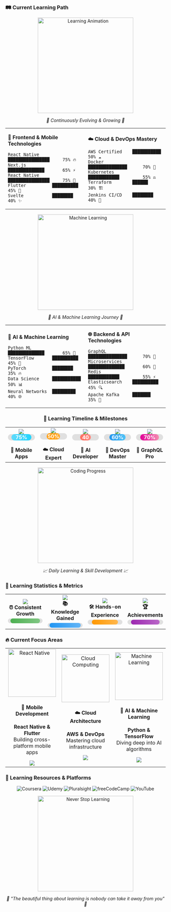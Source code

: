 ### 🛤️ Current Learning Path

<div align="center">
  <img src="https://media.giphy.com/media/L1R1tvI9svkIWwpVYr/giphy.gif" width="300" alt="Learning Animation"/>
  <p><em>🚀 Continuously Evolving & Growing 🚀</em></p>
</div>

<table align="center">
<tr>
<td width="50%">

**🌟 Frontend & Mobile Technologies**
```text
React Native     ████████████████     75% 🔥
Next.js          ██████████████       65% ⚡
React Native     ████████████████     75% 📱
Flutter          ██████████           45% 🎯
Svelte           ████████             40% ✨
```

</td>
<td width="50%">

**☁️ Cloud & DevOps Mastery**
```text
AWS Certified    ███████████          50% ☁️
Docker           ███████████████      70% 🐳
Kubernetes       ████████████         55% ⚖️
Terraform        ██████               30% 🏗️
Jenkins CI/CD    ████████             40% 🔄
```

</td>
</tr>
</table>

<div align="center">
  <img src="https://media.giphy.com/media/3oKIPnAiaMCws8nOsE/giphy.gif" width="300" alt="Machine Learning"/>
  <p><em>🤖 AI & Machine Learning Journey 🤖</em></p>
</div>

<table align="center">
<tr>
<td width="50%">

**🧠 AI & Machine Learning**
```text
Python ML        ██████████████       65% 🐍
TensorFlow       ██████████           45% 🧠
PyTorch          ████████             35% 🔥
Data Science     ███████████          50% 📊
Neural Networks  █████████            40% 🌐
```

</td>
<td width="50%">

**🌐 Backend & API Technologies**
```text
GraphQL          ███████████████      70% 🚀
Microservices    ██████████████       60% 🔧
Redis            ████████████         55% ⚡
Elasticsearch    ██████████           45% 🔍
Apache Kafka     ███████              35% 📨
```

</td>
</tr>
</table>

<div align="center">

### 📅 Learning Timeline & Milestones

<table>
<tr>
<td align="center" width="20%">
<img src="https://img.shields.io/badge/Q3%202025-React%20Native-61DAFB?style=for-the-badge&logo=react&logoColor=black"/>
<br/>
<div style="width: 100%; background-color: #e0e0e0; border-radius: 10px; overflow: hidden;">
  <div style="width: 75%; height: 20px; background: linear-gradient(90deg, #61DAFB, #21D4FD); border-radius: 10px; text-align: center; line-height: 20px; color: white; font-weight: bold;">75%</div>
</div>
<br/><strong>📱 Mobile Apps</strong>
</td>
<td align="center" width="20%">
<img src="https://img.shields.io/badge/Q4%202025-AWS%20Certified-FF9900?style=for-the-badge&logo=amazon-aws&logoColor=white"/>
<br/>
<div style="width: 100%; background-color: #e0e0e0; border-radius: 10px; overflow: hidden;">
  <div style="width: 50%; height: 20px; background: linear-gradient(90deg, #FF9900, #FFAD33); border-radius: 10px; text-align: center; line-height: 20px; color: white; font-weight: bold;">50%</div>
</div>
<br/><strong>☁️ Cloud Expert</strong>
</td>
<td align="center" width="20%">
<img src="https://img.shields.io/badge/Q1%202026-ML%20Engineer-FF6F61?style=for-the-badge&logo=python&logoColor=white"/>
<br/>
<div style="width: 100%; background-color: #e0e0e0; border-radius: 10px; overflow: hidden;">
  <div style="width: 40%; height: 20px; background: linear-gradient(90deg, #FF6F61, #FF8A80); border-radius: 10px; text-align: center; line-height: 20px; color: white; font-weight: bold;">40%</div>
</div>
<br/><strong>🤖 AI Developer</strong>
</td>
<td align="center" width="20%">
<img src="https://img.shields.io/badge/Q2%202026-DevOps%20Pro-2496ED?style=for-the-badge&logo=docker&logoColor=white"/>
<br/>
<div style="width: 100%; background-color: #e0e0e0; border-radius: 10px; overflow: hidden;">
  <div style="width: 60%; height: 20px; background: linear-gradient(90deg, #2496ED, #4FC3F7); border-radius: 10px; text-align: center; line-height: 20px; color: white; font-weight: bold;">60%</div>
</div>
<br/><strong>🚀 DevOps Master</strong>
</td>
<td align="center" width="20%">
<img src="https://img.shields.io/badge/Q3%202026-Full%20Stack-E10098?style=for-the-badge&logo=graphql&logoColor=white"/>
<br/>
<div style="width: 100%; background-color: #e0e0e0; border-radius: 10px; overflow: hidden;">
  <div style="width: 70%; height: 20px; background: linear-gradient(90deg, #E10098, #F48FB1); border-radius: 10px; text-align: center; line-height: 20px; color: white; font-weight: bold;">70%</div>
</div>
<br/><strong>🌟 GraphQL Pro</strong>
</td>
</tr>
</table>

</div>

<div align="center">
  <img src="https://media.giphy.com/media/QTfX9Ejfra3ZmNxh6B/giphy.gif" width="300" alt="Coding Progress"/>
  <p><em>📈 Daily Learning & Skill Development 📈</em></p>
</div>

### 🎯 Learning Statistics & Metrics

<div align="center">
<table>
<tr>
<td align="center" width="25%">
<img src="https://img.shields.io/badge/Daily%20Learning-2%20hours-brightgreen?style=for-the-badge&logo=clockify&logoColor=white"/>
<br/><strong>⏰ Consistent Growth</strong>
<br/>
<div style="width: 100%; background-color: #e0e0e0; border-radius: 15px; overflow: hidden; margin-top: 5px;">
  <div style="width: 85%; height: 15px; background: linear-gradient(90deg, #4CAF50, #81C784); border-radius: 15px;"></div>
</div>
</td>
<td align="center" width="25%">
<img src="https://img.shields.io/badge/Courses%20Completed-12+-blue?style=for-the-badge&logo=udemy&logoColor=white"/>
<br/><strong>📚 Knowledge Gained</strong>
<br/>
<div style="width: 100%; background-color: #e0e0e0; border-radius: 15px; overflow: hidden; margin-top: 5px;">
  <div style="width: 90%; height: 15px; background: linear-gradient(90deg, #2196F3, #64B5F6); border-radius: 15px;"></div>
</div>
</td>
<td align="center" width="25%">
<img src="https://img.shields.io/badge/Practice%20Projects-8+-orange?style=for-the-badge&logo=github&logoColor=white"/>
<br/><strong>🛠️ Hands-on Experience</strong>
<br/>
<div style="width: 100%; background-color: #e0e0e0; border-radius: 15px; overflow: hidden; margin-top: 5px;">
  <div style="width: 75%; height: 15px; background: linear-gradient(90deg, #FF9800, #FFB74D); border-radius: 15px;"></div>
</div>
</td>
<td align="center" width="25%">
<img src="https://img.shields.io/badge/Certifications-5+-purple?style=for-the-badge&logo=credly&logoColor=white"/>
<br/><strong>🏆 Achievements</strong>
<br/>
<div style="width: 100%; background-color: #e0e0e0; border-radius: 15px; overflow: hidden; margin-top: 5px;">
  <div style="width: 80%; height: 15px; background: linear-gradient(90deg, #9C27B0, #BA68C8); border-radius: 15px;"></div>
</div>
</td>
</tr>
</table>
</div>

### 🔥 Current Focus Areas

<div align="center">

<table>
<tr>
<td align="center" width="33%">
<img src="https://media.giphy.com/media/RbDKaczqWovIugyJmW/giphy.gif" width="150" alt="React Native"/>
<br/>
<h4>📱 Mobile Development</h4>
<p><strong>React Native & Flutter</strong><br/>Building cross-platform mobile apps</p>
<img src="https://img.shields.io/badge/Progress-75%25-success?style=flat-square&logo=react&logoColor=white"/>
</td>
<td align="center" width="33%">
<img src="https://media.giphy.com/media/26tn33aiTi1jkl6H6/giphy.gif" width="150" alt="Cloud Computing"/>
<br/>
<h4>☁️ Cloud Architecture</h4>
<p><strong>AWS & DevOps</strong><br/>Mastering cloud infrastructure</p>
<img src="https://img.shields.io/badge/Progress-50%25-warning?style=flat-square&logo=amazon-aws&logoColor=white"/>
</td>
<td align="center" width="33%">
<img src="https://media.giphy.com/media/3oKIPEqDGUULpEU0aQ/giphy.gif" width="150" alt="Machine Learning"/>
<br/>
<h4>🤖 AI & Machine Learning</h4>
<p><strong>Python & TensorFlow</strong><br/>Diving deep into AI algorithms</p>
<img src="https://img.shields.io/badge/Progress-40%25-info?style=flat-square&logo=python&logoColor=white"/>
</td>
</tr>
</table>

</div>

### 📖 Learning Resources & Platforms

<div align="center">

![Coursera](https://img.shields.io/badge/Coursera-0056D3?style=for-the-badge&logo=coursera&logoColor=white)
![Udemy](https://img.shields.io/badge/Udemy-A435F0?style=for-the-badge&logo=udemy&logoColor=white)
![Pluralsight](https://img.shields.io/badge/Pluralsight-EE3057?style=for-the-badge&logo=pluralsight&logoColor=white)
![freeCodeCamp](https://img.shields.io/badge/freeCodeCamp-0A0A23?style=for-the-badge&logo=freecodecamp&logoColor=white)
![YouTube](https://img.shields.io/badge/YouTube-FF0000?style=for-the-badge&logo=youtube&logoColor=white)

</div>

<div align="center">
  <img src="https://media.giphy.com/media/ZVik7pBtu9dNS/giphy.gif" width="300" alt="Never Stop Learning"/>
  <p><em>🌟 "The beautiful thing about learning is nobody can take it away from you" 🌟</em></p>
</div>
